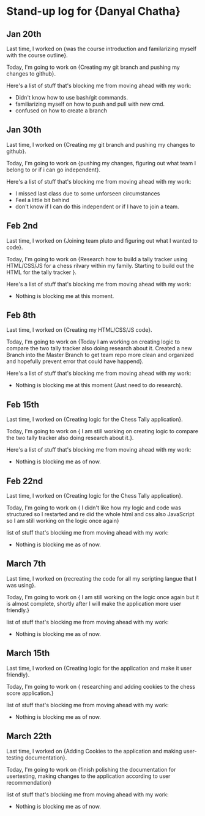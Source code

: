 # Stand-up log for {Danyal Chatha}

## Jan 20th

Last time, I worked on {was the course introduction and familarizing myself with the course outline}.

Today, I'm going to work on {Creating my git branch and pushing my changes to github}.

Here's a list of stuff that's blocking me from moving ahead with my work:

- Didn't know how to use bash/git commands.
- familiarizing myself on how to push and pull with new cmd.
- confused on how to create a branch

## Jan 30th

Last time, I worked on {Creating my git branch and pushing my changes to github}.

Today, I'm going to work on {pushing my changes, figuring out what team I belong to or if i can go independent}.

Here's a list of stuff that's blocking me from moving ahead with my work:

- I missed last class due to some unforseen circumstances
- Feel a little bit behind
- don't know if I can do this independent or if I have to join a team.

## Feb 2nd

Last time, I worked on {Joining team pluto and figuring out what I wanted to code}.

Today, I'm going to work on {Research how to build a tally tracker using HTML/CSS/JS for a chess rilvary within my family. Starting to build out the HTML for the tally tracker }.

Here's a list of stuff that's blocking me from moving ahead with my work:

- Nothing is blocking me at this moment.

## Feb 8th 
Last time, I worked on {Creating my HTML/CSS/JS code}.

Today, I'm going to work on {Today I am working on creating logic to compare the two tally tracker also doing research about it. Created a new Branch into the Master Branch to get team repo more clean and organized and hopefully prevent error that could have happend}.

Here's a list of stuff that's blocking me from moving ahead with my work:

- Nothing is blocking me at this moment (Just need to do research).

## Feb 15th 
Last time, I worked on {Creating logic for the Chess Tally application}.

Today, I'm going to work on { I am still working on creating logic to compare the two tally tracker also doing research about it.}.

Here's a list of stuff that's blocking me from moving ahead with my work:

- Nothing is blocking me as of now.

## Feb 22nd 
Last time, I worked on {Creating logic for the Chess Tally application}.

Today, I'm going to work on { I didn't like how my logic and code was structured so I restarted and re did the whole html and css also JavaScript so I am still working on the logic once again}

list of stuff that's blocking me from moving ahead with my work:

- Nothing is blocking me as of now.

## March 7th 
Last time, I worked on {recreating the code for all my scripting langue that I was using}.

Today, I'm going to work on { I am still working on the logic once again but it is almost complete, shortly after I will make the application more user friendly.}

list of stuff that's blocking me from moving ahead with my work:

- Nothing is blocking me as of now.

## March 15th 
Last time, I worked on {Creating logic for the application and make it user friendly}.

Today, I'm going to work on { researching and adding cookies to the chess score application.}

list of stuff that's blocking me from moving ahead with my work:

- Nothing is blocking me as of now.


## March 22th 
Last time, I worked on {Adding Cookies to the application and making user-testing documentation}.

Today, I'm going to work on {finish polishing the documentation for usertesting, making changes to the application according to user recommendation}

list of stuff that's blocking me from moving ahead with my work:

- Nothing is blocking me as of now.

 
 
